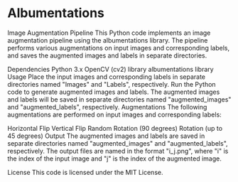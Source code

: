 # Albumentations
Image Augmentation Pipeline
This Python code implements an image augmentation pipeline using the albumentations library. The pipeline performs various augmentations on input images and corresponding labels, and saves the augmented images and labels in separate directories.

Dependencies
Python 3.x
OpenCV (cv2) library
albumentations library
Usage
Place the input images and corresponding labels in separate directories named "Images" and "Labels", respectively.
Run the Python code to generate augmented images and labels.
The augmented images and labels will be saved in separate directories named "augmented_images" and "augmented_labels", respectively.
Augmentations
The following augmentations are performed on input images and corresponding labels:

Horizontal Flip
Vertical Flip
Random Rotation (90 degrees)
Rotation (up to 45 degrees)
Output
The augmented images and labels are saved in separate directories named "augmented_images" and "augmented_labels", respectively. The output files are named in the format "i_j.png", where "i" is the index of the input image and "j" is the index of the augmented image.

License
This code is licensed under the MIT License.
